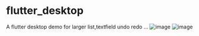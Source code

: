 # flutter_desktop
A flutter desktop demo  for larger list,textfield undo redo ...
![image](https://user-images.githubusercontent.com/4986104/157819130-eb7aa51f-feca-48d3-ba60-f13865eaeafc.png)
![image](https://user-images.githubusercontent.com/4986104/157819160-5adf71c3-29b4-44e8-a741-b09b9b294c77.png)

